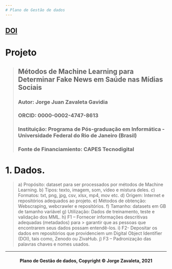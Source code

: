 ```yaml
---
# Plano de Gestão de dados
---
```

[DOI](aqui)
---
# Projeto
> ## Métodos de Machine Learning para Determinar Fake News em Saúde nas Mídias Sociais
> ### Autor: Jorge Juan Zavaleta Gavidia
> ### ORCID: 0000-0002-4747-8613
> ### Instituição: Programa de Pós-graduação em Informática - Universidade Federal do Rio de Janeiro (Brasil)
> ### Fonte de Financiamiento: CAPES Tecnodigital

# 1. Dados.
> a)	Propósito: dataset para ser processados por métodos de Machine Learning.
> b)	Tipos: texto, imagem, som, vídeo e mistura deles.
> c)	Formatos: txt, png, jpg, csv, xlsx, mp4, mov etc.
> d)	Origem: Internet e repositórios adequados ao projeto.
> e)	Métodos de obtenção: Webscraping, webcrawler e repositórios.
> f)	Tamanho: datasets em GB de tamanho variável 
> g)	Utilização: Dados de treinamento, teste e validação dos MML.
> h)	F1 – Fornecer informações descritivas adequadas (metadados) para > garantir que as pessoas que encontrarem seus dados possam entendê-los.
> i)	F2- Depositar os dados em repositórios que providenciem um Digital Object Identifier (DOI), tais como, Zenodo ou ZivaHub.
> j)	F3 – Padronização das palavras chaves e nomes usados.



---
#### <center>Plano de Gestão de dados,  Copyright &copy;  Jorge Zavaleta, 2021</center>